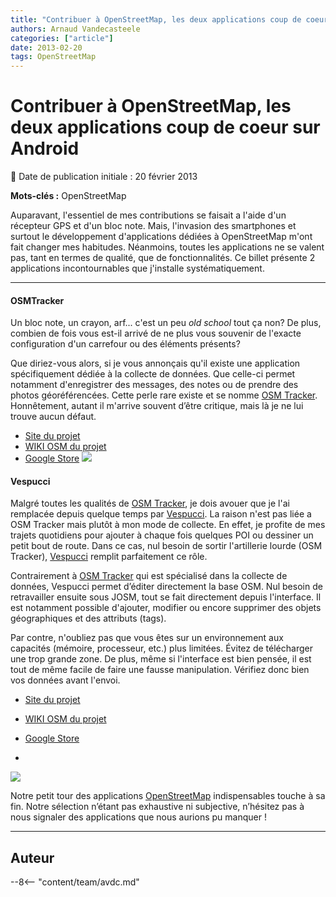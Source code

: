 ```yaml
---
title: "Contribuer à OpenStreetMap, les deux applications coup de coeur sur Android"
authors: Arnaud Vandecasteele
categories: ["article"]
date: 2013-02-20
tags: OpenStreetMap
---
```


# Contribuer à OpenStreetMap, les deux applications coup de coeur sur Android

:calendar: Date de publication initiale : 20 février 2013

**Mots-clés :** OpenStreetMap

Auparavant, l'essentiel de mes contributions se faisait a l'aide d'un récepteur GPS et d'un bloc note. Mais, l'invasion des smartphones et surtout le développement d'applications dédiées à OpenStreetMap m'ont fait changer mes habitudes. Néanmoins, toutes les applications ne se valent pas, tant en termes de qualité, que de fonctionnalités. Ce billet présente 2 applications incontournables que j'installe systématiquement.

----

#### OSMTracker

Un bloc note, un crayon, arf... c'est un peu *old school* tout ça non? De plus, combien de fois vous est-il arrivé de ne plus vous souvenir de l'exacte configuration d'un carrefour ou des éléments présents?

Que diriez-vous alors, si je vous annonçais qu'il existe une application spécifiquement dédiée à la collecte de données. Que celle-ci permet notamment d'enregistrer des messages, des notes ou de prendre des photos géoréférencées. Cette perle rare existe et se nomme [OSM Tracker](https://play.google.com/store/apps/details?id=me.guillaumin.android.osmtracker&hl=fr). Honnêtement, autant il m'arrive souvent d’être critique, mais là je ne lui trouve aucun défaut.

* [Site du projet](http://code.google.com/p/osmtracker-android/)
* [WIKI OSM du projet](https://wiki.openstreetmap.org/wiki/OSMtracker_%28Android%29)
* [Google Store](https://play.google.com/store/apps/details?id=me.guillaumin.android.osmtracker&hl=fr)
![](https://cdn.geotribu.fr/img/articles-blog-rdp/openstreetmap/images.jpeg)

#### Vespucci

Malgré toutes les qualités de [OSM Tracker](https://play.google.com/store/apps/details?id=me.guillaumin.android.osmtracker&hl=fr), je dois avouer que je l'ai remplacée depuis quelque temps par [Vespucci](https://play.google.com/store/apps/details?id=de.blau.android&hl=fr). La raison n'est pas liée a OSM Tracker mais plutôt à mon mode de collecte. En effet, je profite de mes trajets quotidiens pour ajouter à chaque fois quelques POI ou dessiner un petit bout de route. Dans ce cas, nul besoin de sortir l'artillerie lourde (OSM Tracker), [Vespucci](https://play.google.com/store/apps/details?id=de.blau.android&hl=fr) remplit parfaitement ce rôle.

Contrairement à [OSM Tracker](https://play.google.com/store/apps/details?id=me.guillaumin.android.osmtracker&hl=fr) qui est spécialisé dans la collecte de données, Vespucci permet d’éditer directement la base OSM. Nul besoin de retravailler ensuite sous JOSM, tout se fait directement depuis l'interface. Il est notamment possible d'ajouter, modifier ou encore supprimer des objets géographiques et des attributs (tags).

Par contre, n'oubliez pas que vous êtes sur un environnement aux capacités (mémoire, processeur, etc.) plus limitées. Évitez de télécharger une trop grande zone. De plus, même si l'interface est bien pensée, il est tout de même facile de faire une fausse manipulation. Vérifiez donc bien vos données avant l'envoi.

* [Site du projet](http://code.google.com/p/osmeditor4android/)
* [WIKI OSM du projet](https://wiki.openstreetmap.org/wiki/Vespucci)
* [Google Store](https://play.google.com/store/apps/details?id=de.blau.android&hl=fr)

*  
![](https://cdn.geotribu.fr/img/articles-blog-rdp/openstreetmap/vespucci.jpeg)

Notre petit tour des applications [OpenStreetMap](https://www.openstreetmap.org/) indispensables touche à sa fin. Notre sélection n’étant pas exhaustive ni subjective, n’hésitez pas à nous signaler des applications que nous aurions pu manquer !

----

## Auteur

--8<-- "content/team/avdc.md"
